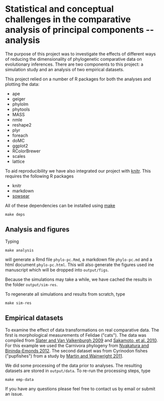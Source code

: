 # Statistical and conceptual challenges in the comparative analysis of principal components -- analysis

The purpose of this project was to investigate the effects of different ways of reducing the dimensionality of phylogenetic comparative data on evolutionary inferences. There are two components to this project: a simulation study and an analysis of two empirical datasets.

This project relied on a number of R packages for both the analyses and plotting the data:

* ape
* geiger
* phylolm
* phytools
* MASS
* nmle
* reshape2
* plyr
* foreach
* doMC
* ggplot2
* RColorBrewer
* scales
* lattice

To aid reproducibility we have also integrated our project with [knitr](http://yihui.name/knitr/). This requires the following R packages

* knitr
* markdown
* [sowsear](https://github.com/richfitz/sowsear)

All of these dependencies can be installed using [make](http://www.gnu.org/software/make/)
```
make deps
```

## Analysis and figures
Typing
```
make analysis
```
will generate a Rmd file `phylo-pc.Rmd`, a markdown file `phylo-pc.md` and a html document `phylo-pc.html`. This will also generate the figures used ine manuscript which will be dropped into `output/figs`.

Because the simulations may take a while, we have cached the results in the folder `output/sim-res`.

To regenerate all simulations and results from scratch, type
```
make sim-res
```

## Empirical datasets

To examine the effect of data transformations on real comparative data. The first is morphological measurements of Felidae ("cats"). The data was compiled from [Slater and Van Valkenburgh 2009](http://www.psjournals.org/doi/abs/10.1666/07061.1) and [Sakamoto, et al. 2010](http://onlinelibrary.wiley.com/doi/10.1111/j.1420-9101.2009.01922.x/full). For this example we used the Carnivora phylogeny from  [Nyakatura and Bininda-Emonds 2012](http://www.biomedcentral.com/1741-7007/10/12). The second dataset was from Cyrinodon fishes ("pupfishes") from a study by [Martin and Wainwright 2011](http://onlinelibrary.wiley.com/doi/10.1111/j.1558-5646.2011.01294.x/full).

We did some processing of the data prior to analyses. The resulting datasets are stored in `output/data`. To re-run the processing steps, type
```
make emp-data
```

If you have any questions please feel free to contact us by email or submit an issue.



